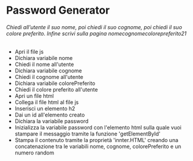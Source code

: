 # Password Generator

###### Chiedi all’utente il suo nome, poi chiedi il suo cognome, poi chiedi il suo colore preferito. Infine scrivi sulla pagina nomecognomecolorepreferito21


- Apri il file js
- Dichiara variabile nome
- Chiedi il nome all'utente
- Dichiara variabile cognome
- Chiedi il cognome all'utente
- Dichiara variabile colorePreferito
- Chiedi il colore preferito all'utente
- Apri un file html
- Collega il file html al file js
- Inserisci un elemento h2 
- Dai un id all'elemento creato
- Dichiara la variabile password 
- Inizializza la variabile password con l'elemento html sulla quale vuoi stampare il messaggio tramite la funzione 'getElementById'
- Stampa il contenuto tramite la proprietà 'innter.HTML' creando una concatenazione tra le variabili nome, cognome, colorePreferito e un numero random
